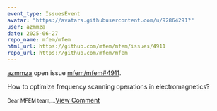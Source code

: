```yaml
---
event_type: IssuesEvent
avatar: "https://avatars.githubusercontent.com/u/92864291?"
user: azmmza
date: 2025-06-27
repo_name: mfem/mfem
html_url: https://github.com/mfem/mfem/issues/4911
repo_url: https://github.com/mfem/mfem
---
```


<a href='https://github.com/azmmza' target='_blank'>azmmza</a> open issue <a href='https://github.com/mfem/mfem/issues/4911' target='_blank'>mfem/mfem#4911</a>.

<p>How to optimize frequency scanning operations in electromagnetics?</p><small>Dear MFEM team,...</small><a href='https://github.com/mfem/mfem/issues/4911' target='_blank'>View Comment</a>